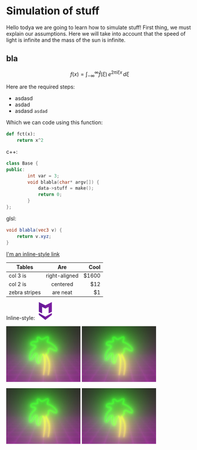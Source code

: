 # Simulation of stuff

Hello todya we are going to learn how to simulate stuff! First thing, we must explain our assumptions. Here we will take into account that the speed of light is infinite and the mass of the sun is infinite.

## bla

```math
f(x) = \int_{-\infty}^\infty \hat f(\xi)\,e^{2 \pi i \xi x} \,d\xi
```

Here are the required steps:
- asdasd
- asdad
- asdasd `asdad`

Which we can code using this function:
```python
def fct(x):
    return x^2
```

c++:
```c++
class Base {
public:
        int var = 3;
        void blabla(char* argv[]) {
            data->stuff = make();
            return 0;
        }
};
```

glsl:
```glsl
void blabla(vec3 v) {
    return v.xyz;
}
```

[I'm an inline-style link](https://www.google.com)

| Tables        | Are           | Cool  |
| ------------- |:-------------:| -----:|
| col 3 is      | right-aligned | $1600 |
| col 2 is      | centered      |   $12 |
| zebra stripes | are neat      |    $1 |

Inline-style: 
![alt text](https://github.com/adam-p/markdown-here/raw/master/src/common/images/icon48.png "Logo Title Text 1")

![alt text][logo] ![alt text][logo]

![alt text][logo] ![alt text][logo]

[logo]: imgs/publications/volume_product_sampling_cover.jpg "Logo Title Text 2"

